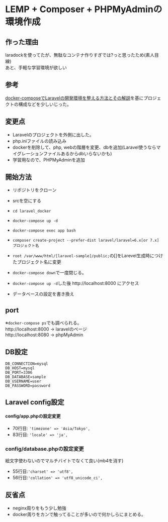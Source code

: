 # LEMP + Composer + PHPMyAdminの環境作成

## 作った理由
laradockを使ってたが、無駄なコンテナ作りすぎでは?っと思ったため(素人目線)<br>
あと、手軽な学習環境が欲しい

## 参考
[docker-composeでLaravelの開発環境を整える方法とその解説](https://www.membersedge.co.jp/blog/laravel-development-environment-with-docker-compose/)を基にプロジェクトの構成などを少しいじった。

## 変更点
- Laravelのプロジェクトを外側に出した。
- php.iniファイルの読み込み
- dockerを削除して、php, webの階層を変更、dbを追加(Laravel使うならマイグレーションファイルあるからdbいらないかも)
- 学習用なので、PHPMyAdminを追加

## 開始方法
- リポジトリをクローン

- srcを空にする

- `cd laravel_docker`

- `docker-compose up -d`

- `docker-compose exec app bash`

- `composer create-project --prefer-dist laravel/laravel=6.x[or 7.x] プロジェクト名`

- `root /var/www/html/[laravel-sample]/public;`の[]をLarevel生成時につけたプロジェクト名に変更

- `docker-compose down`で一度閉じる。

- `docker-compose up -d`した後 http://localhost:8000 にアクセス

- データベースの設定を書き換え

## port
※`docker-compose ps`でも調べられる。<br>
http://localhost:8000 -> laravelのページ<br>
http://localhost:8080 -> phpMyAdmin<br>

## DB設定
```env
DB_CONNECTION=mysql
DB_HOST=mysql
DB_PORT=3306
DB_DATABASE=sample
DB_USERNAME=user
DB_PASSWORD=password
```

## Laravel config設定
#### config/app.phpの設定変更

- 70行目: `'timezone' => 'Asia/Tokyo',`
- 83行目: `'locale' => 'ja',`

### config/database.phpの設定変更

絵文字使わないのでマルチバイトでなくて良い(mb4を消す)

- 55行目:`'charset' => 'utf8',`
- 56行目:`'collation' => 'utf8_unicode_ci',`

## 反省点
- neginx周りをもう少し勉強
- docker周りをカンで触ってることが多いので何かしらにまとめる。
